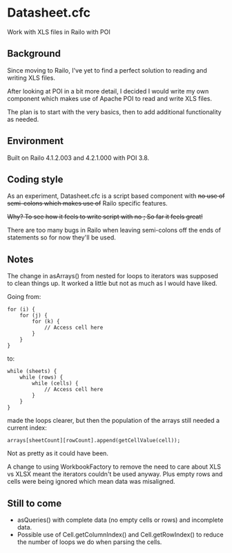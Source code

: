 Datasheet.cfc
=============

Work with XLS files in Railo with POI

Background
----------

Since moving to Railo, I've yet to find a perfect solution to reading and writing XLS files.

After looking at POI in a bit more detail, I decided I would write my own component which makes use of Apache POI to read and write XLS files.

The plan is to start with the very basics, then to add additional functionality as needed.

Environment
-----------

Built on Railo 4.1.2.003 and 4.2.1.000 with POI 3.8.

Coding style
------------

As an experiment, Datasheet.cfc is a script based component with ~~no use of semi-colons which makes use of~~ Railo specific features.

~~Why? To see how it feels to write script with no ; So far it feels great!~~

There are too many bugs in Railo when leaving semi-colons off the ends of statements so for now they'll be used.

Notes
-----

The change in asArrays() from nested for loops to iterators was supposed to clean things up. It worked a little but not as much as I would have liked.

Going from:

	for (i) {
		for (j) {
			for (k) {
				// Access cell here
			}
		}
	}

to:

	while (sheets) {
		while (rows) {
			while (cells) {
				// Access cell here
			}
		}
	}

made the loops clearer, but then the population of the arrays still needed a current index:

	arrays[sheetCount][rowCount].append(getCellValue(cell));

Not as pretty as it could have been.

A change to using WorkbookFactory to remove the need to care about XLS vs XLSX meant the iterators couldn't be used anyway. Plus empty rows and cells were being ignored which mean data was misaligned.

Still to come
-------------

- asQueries() with complete data (no empty cells or rows) and incomplete data.
- Possible use of Cell.getColumnIndex() and Cell.getRowIndex() to reduce the number of loops we do when parsing the cells.
